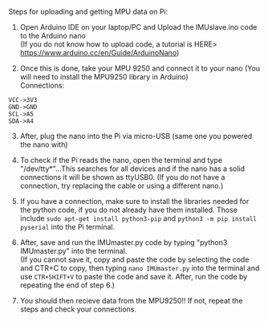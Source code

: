 Steps for uploading and getting MPU data on Pi:
  1. Open Arduino IDE on your laptop/PC and Upload the IMUslave.ino code to the Arduino nano   
    (If you do not know how to upload code, a tutorial is HERE> https://www.arduino.cc/en/Guide/ArduinoNano)  
    
  2. Once this is done, take your MPU 9250 and connect it to your nano (You will need to install the MPU9250 library in Arduino)  
    Connections:

```
VCC->3V3
GND->GND
SCL->A5
SDA->A4
```
    
  3. After, plug the nano into the Pi via micro-USB (same one you powered the nano with)  
  
  4. To check if the Pi reads the nano, open the terminal and type "/dev/tty*"...This searches for all devices and if the nano has a solid connections it will be shown as ttyUSB0.
    (If you do not have a connection, try replacing the cable or using a different nano.)  
    
  5. If you have a connection, make sure to install the libraries needed for the python code, if you do not already have them installed. Those include ``sudo apt-get install python3-pip`` and ``python3 -m pip install pyserial`` into the Pi terminal.  
  
  6. After, save and run the IMUmaster.py code by typing "python3 IMUmaster.py" into the terminal.  
    (If you cannot save it, copy and paste the code by selecting the code and CTR+C to copy, then typing ``nano IMUmaster.py`` into the terminal and use ``CTR+SHIFT+V`` to paste the code and save it. After, run the code by repeating the end of step 6.)  
    
  7. You should then recieve data from the MPU9250!! If not, repeat the steps and check your connections.  
